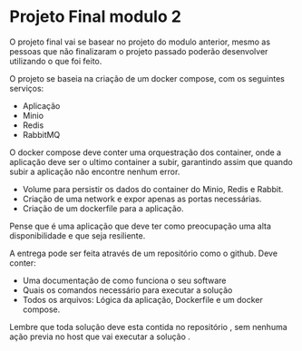 # Projeto Final modulo 2
O projeto final vai se basear no projeto do modulo anterior, mesmo as pessoas que não finalizaram o projeto passado poderão desenvolver utilizando o que foi feito.

O projeto se baseia na criação de um docker compose, com os seguintes serviços:

* Aplicação
* Minio
* Redis
* RabbitMQ

O docker compose deve conter uma orquestração dos container, onde a aplicação deve ser o ultimo container a subir, garantindo assim que quando subir a aplicação não encontre nenhum error.

* Volume para persistir os dados do container do Minio, Redis e Rabbit.
* Criação de uma network e expor apenas as portas necessárias.
* Criação de um dockerfile para a aplicação.

Pense que é uma aplicação que deve ter como preocupação uma alta disponibilidade e que seja resiliente.

A entrega pode ser feita através de um repositório como o github. Deve conter:

* Uma documentação de como funciona o seu software
* Quais os comandos necessário para executar a solução
* Todos os arquivos: Lógica da aplicação, Dockerfile e um docker compose.

Lembre que toda solução deve esta contida no repositório , sem nenhuma ação previa no host que vai executar a solução .
